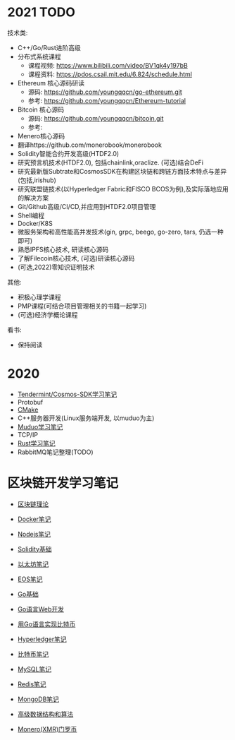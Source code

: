 
# 2021 TODO

技术类:
- C++/Go/Rust进阶高级
- 分布式系统课程
  - 课程视频: https://www.bilibili.com/video/BV1qk4y197bB
  - 课程资料: https://pdos.csail.mit.edu/6.824/schedule.html
- Ethereum 核心源码研读
  - 源码: https://github.com/youngqqcn/go-ethereum.git
  - 参考: https://github.com/youngqqcn/Ethereum-tutorial
- Bitcoin 核心源码
  - 源码: https://github.com/youngqqcn/bitcoin.git
  - 参考: 
- Menero核心源码
- 翻译https://github.com/monerobook/monerobook
- Solidity智能合约开发高级(HTDF2.0)
- 研究预言机技术(HTDF2.0), 包括chainlink,oraclize. (可选)结合DeFi
- 研究最新版Subtrate和CosmosSDK在构建区块链和跨链方面技术特点与差异(包括,irishub)
- 研究联盟链技术(以Hyperledger Fabric和FISCO BCOS为例),及实际落地应用的解决方案
- Git/Github高级/CI/CD,并应用到HTDF2.0项目管理
- Shell编程
- Docker/K8S
- 微服务架构和高性能高并发技术(gin, grpc, beego, go-zero, tars, 仍选一种即可)
- 熟悉IPFS核心技术, 研读核心源码
- 了解Filecoin核心技术, (可选)研读核心源码
- (可选,2022)零知识证明技术

其他:
- 积极心理学课程
- PMP课程(可结合项目管理相关的书籍一起学习)
- (可选)经济学概论课程

看书:
- 保持阅读


# 2020 

- [Tendermint/Cosmos-SDK学习笔记](https://github.com/youngqqcn/BlockchainNotesV2)
- Protobuf
- [CMake](./C++/CMake/cmake_demos/)
- C++服务器开发(Linux服务端开发, 以muduo为主)
- [Muduo学习笔记](https://github.com/youngqqcn/muduonotes)
- TCP/IP
- [Rust学习笔记](https://github.com/youngqqcn/RustNotes)
- RabbitMQ笔记整理(TODO)



# 区块链开发学习笔记

- [区块链理论](./区块链理论/README.md)

- [Docker笔记](./Docker/README.md)

- [Nodejs笔记](./Nodejs/README.md)

- [Solidity基础](./Solitidy/README.md)
- [以太坊笔记](./以太坊/README.md)

- [EOS笔记](./EOS/README.md)

- [Go基础](./Go语言/Go语言基础/README.md)
- [Go语言Web开发](./Go语言/Web开发/README.md)
- [用Go语言实现比特币](./Go语言/Go语言编写比特币/SimpleBlockChain/README.md)

- [Hyperledger笔记](./Hyperledger/READE.md)

- [比特币笔记](./比特币/README.md)

- [MySQL笔记](./数据库/MySQL/README.md)
- [Redis笔记](./数据库/Redis/README.md)
- [MongoDB笔记](./数据库/MongoDB/README.md)
- [高级数据结构和算法](./高级数据结构和算法/README.md)

- [Monero(XMR)门罗币](./Monero/README.md)